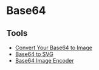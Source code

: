 # Base64

## Tools

- [Convert Your Base64 to Image](https://codebeautify.org/base64-to-image-converter)
- [Base64 to SVG](https://base64.guru/converter/decode/image/svg)
- [Base64 Image Encoder](https://www.base64-image.de/)

